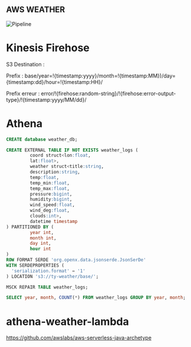 ## AWS WEATHER

![Pipeline](https://github.com/TheryCN/ty-aws-weather/blob/master/ty-aws-weather-pipeline.png?raw=true)

# Kinesis Firehose

S3 Destination :

Prefix : base/year=!{timestamp:yyyy}/month=!{timestamp:MM})/day={timestamp:dd}/hour=!{timestamp:HH}/

Prefix erreur : error/!{firehose:random-string}/!{firehose:error-output-type}/!{timestamp:yyyy/MM/dd}/

# Athena

```sql
CREATE database weather_db;

CREATE EXTERNAL TABLE IF NOT EXISTS weather_logs (
         coord struct<lon:float,
         lat:float>,
         weather struct<title:string,
         description:string,
         temp:float,
         temp_min:float,
         temp_max:float,
         pressure:bigint,
         humidity:bigint,
         wind_speed:float,
         wind_deg:float,
         clouds:int>,
         datetime timestamp
) PARTITIONED BY (
         year int,
         month int,
         day int,
         hour int
)
ROW FORMAT SERDE 'org.openx.data.jsonserde.JsonSerDe'
WITH SERDEPROPERTIES (
  'serialization.format' = '1'
) LOCATION 's3://ty-weather/base/';

MSCK REPAIR TABLE weather_logs;

SELECT year, month, COUNT(*) FROM weather_logs GROUP BY year, month;
```

# athena-weather-lambda

https://github.com/awslabs/aws-serverless-java-archetype
